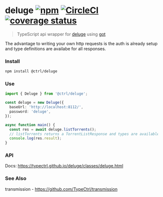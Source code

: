 # deluge [![npm](https://img.shields.io/npm/v/@ctrl/deluge.svg?maxAge=3600)](https://www.npmjs.com/package/@ctrl/deluge) [![CircleCI](https://circleci.com/gh/TypeCtrl/deluge.svg?style=svg)](https://circleci.com/gh/TypeCtrl/deluge) [![coverage status](https://codecov.io/gh/typectrl/deluge/branch/master/graph/badge.svg)](https://codecov.io/gh/typectrl/deluge)

> TypeScript api wrapper for [deluge](https://deluge-torrent.org/) using [got](https://github.com/sindresorhus/got)

The advantage to writing your own http requests is the auth is already setup and type definitions are availabe for all responses.

### Install

```bash
npm install @ctrl/deluge
```

### Use

```ts
import { Deluge } from '@ctrl/deluge';

const deluge = new Deluge({
  baseUrl: 'http://localhost:8112/',
  password: 'deluge',
});

async function main() {
  const res = await deluge.listTorrents();
  // listTorrents returns a TorrentListResponse and types are available
  console.log(res.result);
}
```

### API

Docs: https://typectrl.github.io/deluge/classes/deluge.html

### See Also
transmission - https://github.com/TypeCtrl/transmission
